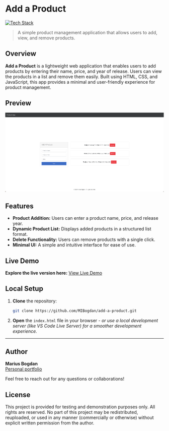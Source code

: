 # Add a Product


[![Tech Stack](https://img.shields.io/badge/HTML%20%7C%20CSS%20%7C%20JavaScript-black?style=flat-square)](#)


> A simple product management application that allows users to add, view, and remove products.

## Overview
**Add a Product** is a lightweight web application that enables users to add products by entering their name, price, and year of release. Users can view the products in a list and remove them easily. Built using HTML, CSS, and JavaScript, this app provides a minimal and user-friendly experience for product management.

## Preview

<p align="center">
  <img src="preview.png" alt="Project Preview" width="600">
</p>

## Features
- **Product Addition:** Users can enter a product name, price, and release year.
- **Dynamic Product List:** Displays added products in a structured list format.
- **Delete Functionality:** Users can remove products with a single click.
- **Minimal UI:** A simple and intuitive interface for ease of use.


## Live Demo
**Explore the live version here:** [View Live Demo](https://marius-bogdan.com/projects/add-a-product/)

## Local Setup
1. **Clone** the repository:
   ```bash
   git clone https://github.com/MIBogdan/add-a-product.git
   ```
2. **Open** the `index.html` file in your browser
   *- or use a local development server (like VS Code Live Server) for a smoother development experience.*


---

## Author
**Marius Bogdan**  
[Personal portfolio](https://marius-bogdan.com/)

Feel free to reach out for any questions or collaborations!

## License

This project is provided for testing and demonstration purposes only. All rights are reserved. No part of this project may be redistributed, reuploaded, or used in any manner (commercially or otherwise) without explicit written permission from the author.
